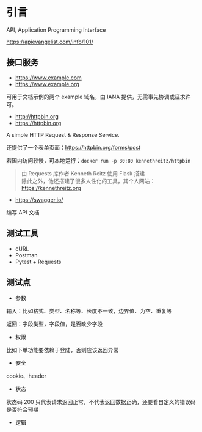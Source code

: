 # 引言

API, Application Programming Interface

<https://apievangelist.com/info/101/>

## 接口服务

- <https://www.example.com>
- <https://www.example.org>

可用于文档示例的两个 example 域名，由 IANA 提供，无需事先协调或征求许可。

- <http://httpbin.org>
- <https://httpbin.org>

A simple HTTP Request & Response Service.

还提供了一个表单页面：<https://httpbin.org/forms/post>

若国内访问较慢，可本地运行：`docker run -p 80:80 kennethreitz/httpbin`

> 由 Requests 库作者 Kenneth Reitz 使用 Flask 搭建  
> 除此之外，他还搭建了很多人性化的工具，其个人网站：<https://kennethreitz.org>

- <https://swagger.io/>

编写 API 文档

## 测试工具

- cURL
- Postman
- Pytest + Requests

## 测试点

- 参数

输入：比如格式、类型、名称等、长度不一致，边界值、为空、重复等

返回：字段类型，字段值，是否缺少字段

- 权限

比如下单功能要依赖于登陆，否则应该返回异常

- 安全

cookie、header

- 状态

状态码 200 只代表请求返回正常，不代表返回数据正确，还要看自定义的错误码是否符合预期

- 逻辑

